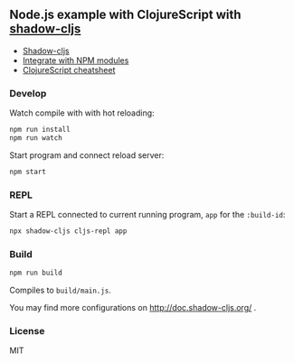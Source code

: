 Node.js example with ClojureScript with [shadow-cljs](https://github.com/thheller/shadow-cljs)
----

- [Shadow-cljs](http://shadow-cljs.org/)
- [Integrate with NPM modules](https://shadow-cljs.github.io/docs/UsersGuide.html#npm)
- [ClojureScript cheatsheet](https://cljs.info/cheatsheet/)

### Develop

Watch compile with with hot reloading:

```bash
npm run install
npm run watch
```

Start program and connect reload server:

```bash
npm start
```

### REPL

Start a REPL connected to current running program, `app` for the `:build-id`:

```bash
npx shadow-cljs cljs-repl app
```

### Build

```bash
npm run build
```

Compiles to `build/main.js`.

You may find more configurations on http://doc.shadow-cljs.org/ .

### License

MIT
